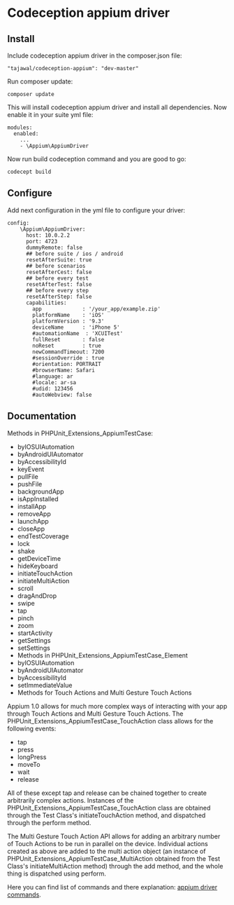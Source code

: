# Codeception appium driver

## Install

Include codeception appium driver in the composer.json file:

```
"tajawal/codeception-appium": "dev-master"
```

Run composer update:

```
composer update
```

This will install codeception appium driver and install all dependencies. 
Now enable it in your suite yml file:

```
modules:
  enabled:
    ...
    - \Appium\AppiumDriver
```

Now run build codeception command and you are good to go:

```
codecept build
```

## Configure

Add next configuration in the yml file to configure your driver:

```
config:
    \Appium\AppiumDriver:
      host: 10.0.2.2
      port: 4723
      dummyRemote: false
      ## before suite / ios / android
      resetAfterSuite: true
      ## before scenarios
      resetAfterCest: false
      ## before every test
      resetAfterTest: false
      ## before every step
      resetAfterStep: false
      capabilities:
        app             : '/your_app/example.zip'
        platformName    : 'iOS'
        platformVersion : '9.3'
        deviceName      : 'iPhone 5'
        #automationName  : 'XCUITest'
        fullReset       : false
        noReset         : true
        newCommandTimeout: 7200
        #sessionOverride : true
        #orientation: PORTRAIT
        #browserName: Safari
        #language: ar
        #locale: ar-sa
        #udid: 123456
        #autoWebview: false
```

## Documentation

Methods in PHPUnit_Extensions_AppiumTestCase:

* byIOSUIAutomation
* byAndroidUIAutomator
* byAccessibilityId
* keyEvent
* pullFile
* pushFile
* backgroundApp
* isAppInstalled
* installApp
* removeApp
* launchApp
* closeApp
* endTestCoverage
* lock
* shake
* getDeviceTime
* hideKeyboard
* initiateTouchAction
* initiateMultiAction
* scroll
* dragAndDrop
* swipe
* tap
* pinch
* zoom
* startActivity
* getSettings
* setSettings
* Methods in PHPUnit_Extensions_AppiumTestCase_Element
* byIOSUIAutomation
* byAndroidUIAutomator
* byAccessibilityId
* setImmediateValue
* Methods for Touch Actions and Multi Gesture Touch Actions

Appium 1.0 allows for much more complex ways of interacting with your app through Touch Actions and Multi Gesture Touch Actions. The PHPUnit_Extensions_AppiumTestCase_TouchAction class allows for the following events:

* tap
* press
* longPress
* moveTo
* wait
* release

All of these except tap and release can be chained together to create arbitrarily complex actions. Instances of the PHPUnit_Extensions_AppiumTestCase_TouchAction class are obtained through the Test Class's initiateTouchAction method, and dispatched through the perform method.

The Multi Gesture Touch Action API allows for adding an arbitrary number of Touch Actions to be run in parallel on the device. Individual actions created as above are added to the multi action object (an instance of PHPUnit_Extensions_AppiumTestCase_MultiAction obtained from the Test Class's initiateMultiAction method) through the add method, and the whole thing is dispatched using perform.

Here you can find list of commands and there explanation: [appium driver commands](https://www.google.com).
